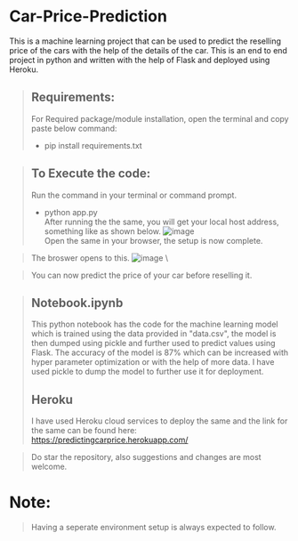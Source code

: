 # Car-Price-Prediction
 This is a machine learning project that can be used to predict the reselling price of the cars with the help of the details of the car. This is an end to end project in python and written with the help of Flask and deployed using Heroku.

> ## Requirements:
> For Required package/module installation, open the terminal and copy paste below command:
> - pip install requirements.txt

> ## To Execute the code:
> Run the command in your terminal or command prompt.
> - python app.py \
> After running the the same, you will get your local host address, something like as shown below.
> ![image](https://user-images.githubusercontent.com/48138906/87266873-dea1fe00-c4e3-11ea-8a4a-f89f2cda54a2.png) \
> Open the same in your browser, the setup is now complete.

> The broswer opens to this.
> ![image](https://user-images.githubusercontent.com/48138906/87267010-2e80c500-c4e4-11ea-88e8-3d6af443fc2f.png) \


> You can now predict the price of your car before reselling it.

> ## Notebook.ipynb
> This python notebook has the code for the machine learning model which is trained using the data provided in "data.csv", the model is then dumped using pickle and further used to predict values using Flask.
> The accuracy of the model is 87% which can be increased with hyper parameter optimization or with the help of more data.
> I have used pickle to dump the model to further use it for deployment.
> ## Heroku
> I have used Heroku cloud services to deploy the same and the link for the same can be found here:
> https://predictingcarprice.herokuapp.com/

> Do star the repository, also suggestions and changes are most welcome.

# Note:
 > Having a seperate environment setup is always expected to follow.

